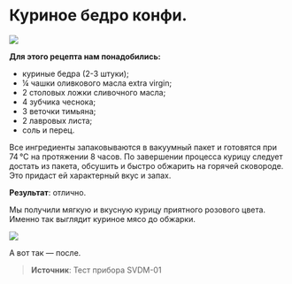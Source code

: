 # Куриное бедро конфи.

![](/images/Kulinar/Sousvide/svdm01_16.jpg '')

**Для этого рецепта нам понадобились:**

- куриные бедра (2-3 штуки);
- ¼ чашки оливкового масла extra virgin;
- 2 столовых ложки сливочного масла;
- 4 зубчика чеснока;
- 3 веточки тимьяна;
- 2 лавровых листа;
- соль и перец.

Все ингредиенты запаковываются в вакуумный пакет и готовятся при 74 °C на протяжении 8 часов. По завершении процесса курицу следует достать из пакета, обсушить и быстро обжарить на горячей сковороде. Это придаст ей характерный вкус и запах.

**Результат**: отлично.

Мы получили мягкую и вкусную курицу приятного розового цвета. Именно так выглядит куриное мясо до обжарки.

![](/images/Kulinar/Sousvide/svdm01_17.jpg '')

А вот так — после.

> **Источник**: Тест прибора SVDM-01
